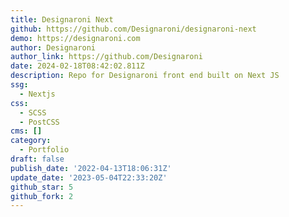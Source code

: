 ```yaml
---
title: Designaroni Next
github: https://github.com/Designaroni/designaroni-next
demo: https://designaroni.com
author: Designaroni
author_link: https://github.com/Designaroni
date: 2024-02-18T08:42:02.811Z
description: Repo for Designaroni front end built on Next JS
ssg:
  - Nextjs
css:
  - SCSS
  - PostCSS
cms: []
category:
  - Portfolio
draft: false
publish_date: '2022-04-13T18:06:31Z'
update_date: '2023-05-04T22:33:20Z'
github_star: 5
github_fork: 2
---
```

